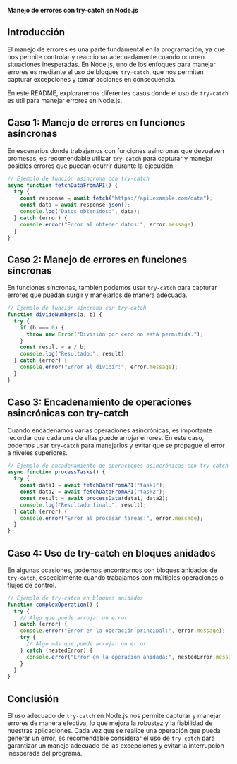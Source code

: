 **Manejo de errores con try-catch en Node.js**

## Introducción

El manejo de errores es una parte fundamental en la programación, ya que nos permite controlar y reaccionar adecuadamente cuando ocurren situaciones inesperadas. En Node.js, uno de los enfoques para manejar errores es mediante el uso de bloques `try-catch`, que nos permiten capturar excepciones y tomar acciones en consecuencia.

En este README, exploraremos diferentes casos donde el uso de `try-catch` es útil para manejar errores en Node.js.

## Caso 1: Manejo de errores en funciones asíncronas

En escenarios donde trabajamos con funciones asíncronas que devuelven promesas, es recomendable utilizar `try-catch` para capturar y manejar posibles errores que puedan ocurrir durante la ejecución.

```javascript
// Ejemplo de función asíncrona con try-catch
async function fetchDataFromAPI() {
  try {
    const response = await fetch("https://api.example.com/data");
    const data = await response.json();
    console.log("Datos obtenidos:", data);
  } catch (error) {
    console.error("Error al obtener datos:", error.message);
  }
}
```

## Caso 2: Manejo de errores en funciones síncronas

En funciones síncronas, también podemos usar `try-catch` para capturar errores que puedan surgir y manejarlos de manera adecuada.

```javascript
// Ejemplo de función síncrona con try-catch
function divideNumbers(a, b) {
  try {
    if (b === 0) {
      throw new Error("División por cero no está permitida.");
    }
    const result = a / b;
    console.log("Resultado:", result);
  } catch (error) {
    console.error("Error al dividir:", error.message);
  }
}
```

## Caso 3: Encadenamiento de operaciones asincrónicas con try-catch

Cuando encadenamos varias operaciones asincrónicas, es importante recordar que cada una de ellas puede arrojar errores. En este caso, podemos usar `try-catch` para manejarlos y evitar que se propague el error a niveles superiores.

```javascript
// Ejemplo de encadenamiento de operaciones asincrónicas con try-catch
async function processTasks() {
  try {
    const data1 = await fetchDataFromAPI("task1");
    const data2 = await fetchDataFromAPI("task2");
    const result = await processData(data1, data2);
    console.log("Resultado final:", result);
  } catch (error) {
    console.error("Error al procesar tareas:", error.message);
  }
}
```

## Caso 4: Uso de try-catch en bloques anidados

En algunas ocasiones, podemos encontrarnos con bloques anidados de `try-catch`, especialmente cuando trabajamos con múltiples operaciones o flujos de control.

```javascript
// Ejemplo de try-catch en bloques anidados
function complexOperation() {
  try {
    // Algo que puede arrojar un error
  } catch (error) {
    console.error("Error en la operación principal:", error.message);
    try {
      // Algo más que puede arrojar un error
    } catch (nestedError) {
      console.error("Error en la operación anidada:", nestedError.message);
    }
  }
}
```

## Conclusión

El uso adecuado de `try-catch` en Node.js nos permite capturar y manejar errores de manera efectiva, lo que mejora la robustez y la fiabilidad de nuestras aplicaciones. Cada vez que se realice una operación que pueda generar un error, es recomendable considerar el uso de `try-catch` para garantizar un manejo adecuado de las excepciones y evitar la interrupción inesperada del programa.
